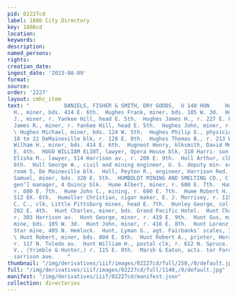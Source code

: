 ```yaml
---
pid: 02227cd
label: 1886 City Directory
key: 1886cd
location: 
keywords: 
description: 
named_persons: 
rights: 
creation_date: 
ingest_date: '2023-08-09'
format: 
source: 
order: '2227'
layout: cmhc_item
text: "           DANIELS, FISHER & SMITH, DRY GOODS,  U 148 HUN     Hughes David
  H., miner, bds. 414 E. 6th.  Hughes Frank, miner, bds. 105 W. 3d.  Hughes Frank
  J., miner, r. Yankee Hill, head E. 5th.  Hughes James H., r. 227 E. 8th.  Hughes
  James R., miner, r. Yankee Hill, head E. 5th.  Hughes John, miner, r. 528 E. 6th.
  \ Hughes Michael, miner, bds. 124 W. 5th.  Hughes Philip E., physician and surgeon,
  18 to 22 DeMaineville blk, r. 128 E. 8th.  Hughes Thomas B., r. 213 W. 4th.  Hughes
  Wilham H., miner, bds. 414 E. 6th.  Hugneot Henry, blksmith, David Moore, r. 115
  E. 4th.  HUGO WILLIAM ELIOT, lawyer, Opera House blk, 310 Harri- son av.  Hulburd
  Elisha M., lawyer, 514 Harrison av., r. 206 E. 9th.  Hull Arthur, clk, r. 146 E.
  6th.  Hull George W., civil and mining engineer, U. S. deputy min- eral surveyor,
  room 5, De Maineville blk.  Hull, Peyton R., engineer, Harrison Red. Wks.  Hull
  Samuel, miner, bds. 320 E. 5th.  HUMBOLDT MINING AND SMELTING CO., C. G. Arnold,
  gen’] manager, 4 Quincy blk.  Hume Albert, miner, r. 600 E. 7th.  Hume Fred, miner,
  r. 600 E. 7th.  Hume John C., mining, r. 600 E. 7th.  Hume Robert H., miner, r.
  512 EK. 6th.  Humoller Christian, cigar maker, E. J. Morrisey, r. 115 W. 9th.  Humphreys
  C. C., clk, Little Pittsburg mines, head E. 7th.  Hunley George, col’d, cook, r.
  202 E. 4th.  Hunt Charles, miner, bds. Grand Pacific Hotel.  Hunt Charles, sampler,
  r. 303 Harrison av.  Hunt George, miner, r. 419 E. 9th.  Hunt Gus, miner, Henriett
  mine, bds. 105 W. 3d.  Hunt John, miner, r. 416 E. 8th.  Hunt Lorenz, foreman, Morning
  Star mine, 405 N. Hemlock.  Hunt, Lyman G., agt. Fairbanks’ scales, 324 W. Elm.
  \ Hunt Robert, miner, bds. 804 E. 6th.  Hunt Robert A., printer, Herald Democrat,
  r. 117 N. Toledo av.  Hunt William H., postal clk, r. 612 N. Spruce.  Hunter Absalom
  V., (Yrimble & Hunter,) r. 115 E. 8th.  Marsh & Eaton, acts. tor Forcite Powdes
  sarrison ave.    "
thumbnail: "/img/derivatives/iiif/images/02227cd/full/250,/0/default.jpg"
full: "/img/derivatives/iiif/images/02227cd/full/1140,/0/default.jpg"
manifest: "/img/derivatives/iiif/02227cd/manifest.json"
collection: directories
---
```

